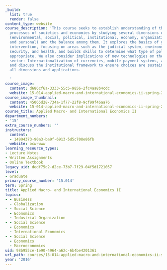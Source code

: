 ```yaml
---
_build:
  list: true
  render: false
content_type: website
course_description: 'This course seeks to establish understanding of the development
  processes of societies and economies by studying several dimensions of sustainability
  (environmental, social, political, institutional, economy, organizational, relational,
  and personal) and the balance among them. It explores the basics of governmental
  intervention, focusing on areas such as the judicial system, environment, social
  security, and health, and builds skills to determine what type of policy is most
  appropriate. We also consider implications of new technologies on the financial
  sector: Internationalization of currencies, mobile payment systems, and cryptocurrencies,
  and discuss the institutional framework to ensure choices are sustainable across
  all dimensions and applications.

  '
course_image:
  content: d686cf6a-3333-55c5-9856-2fc4aa8b4cdc
  website: 15-014-applied-macro-and-international-economics-ii-spring-2016
course_image_thumbnail:
  content: 45065d28-734a-1f77-22f8-9cf99f46aa76
  website: 15-014-applied-macro-and-international-economics-ii-spring-2016
course_title: Applied Macro- and International Economics II
department_numbers:
- '15'
extra_course_numbers: ''
instructors:
  content:
  - 14994373-90a3-ba9f-6913-5d5c708e86fb
  website: ocw-www
learning_resource_types:
- Lecture Notes
- Written Assignments
- Online Textbook
legacy_uid: dedf75d2-d2ce-73b7-7f29-04f5d1721057
level:
- Graduate
primary_course_number: '15.014'
term: Spring
title: Applied Macro- and International Economics II
topics:
- - Business
  - Globalization
- - Social Science
  - Economics
  - Industrial Organization
- - Social Science
  - Economics
  - International Economics
- - Social Science
  - Economics
  - Macroeconomics
uid: 98b955ce-1e90-4964-a62c-6b4be4201361
url_path: courses/15-014-applied-macro-and-international-economics-ii-spring-2016
year: '2016'
---
```

